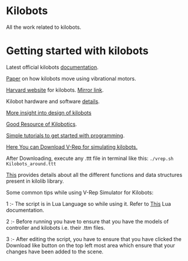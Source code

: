 # Kilobots
All the work related to kilobots.
# Getting started with kilobots
Latest official kilobots [documentation](https://www.k-team.com/mobile-robotics-products/kilobot).

[Paper](http://csl-ep.mech.ntua.gr/pdf_ps/ICRA206.pdf) on how kilobots move using vibrational motors.

[Harvard website](https://ssr.seas.harvard.edu/kilobots) for kilobots. [Mirror link](http://www.eecs.harvard.edu/ssr/projects/progSA/kilobot.html).

Kilobot hardware and software [details](https://projects.iq.harvard.edu/files/ssr/files/kilobot_documents.zip).  

[More insight into design of kilobots](https://github.com/Swarm-IITKgp/kilobots/blob/master/maker-a-kilobot-swarm.pdf)

[Good Resource of Kilobotics](http://home.iitb.ac.in/~anuragg/files/kilobotics.pdf).

[Simple tutorials to get started with programming](https://www.kilobotics.com/labs#lab4-orbit).

[Here You can Download V-Rep for simulating kilobots.](http://www.coppeliarobotics.com/downloads.html)

After Downloading, execute any .ttt file in terminal like this:
`./vrep.sh Kilobots_around.ttt`

[This](https://www.kilobotics.com/docs/index.html) provides details about all the different functions and data structures present in kilolib library.

Some common tips while using V-Rep Simulator for Kilobots:

1 :- The script is in Lua Language so while using it. Refer to [This](https://www.lua.org/docs.html) Lua documentation.

2 :- Before running you have to ensure that you have the models of controller and kilobots i.e. their .ttm files.

3 :- After editing the script, you have to ensure that you have clicked the Download like button on the top left most area which ensure that your changes have been added to the scene. 